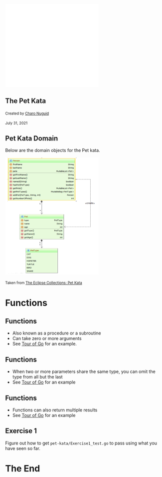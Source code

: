 <img src="images/Go-Logo_White.png" alt="Go logo" width="300px"/>

<h2>The Pet Kata</h2>
<p>
    <small>Created by <a href="http://thegeekettespeaketh.com">Charo Nuguid</a></small>
</p>
<p>
    <small>July 31, 2021</a></small>
</p>


## Pet Kata Domain

Below are the domain objects for the Pet kata.

<img src="images/pet-domain.png" alt="Pet Kata Domain" height="375px"/>

<p>
    <small>Taken from <a href="http://eclipse.github.io/eclipse-collections-kata/pet-kata/#/">The Eclipse Collections: Pet Kata</a></small>
</p>

# Functions

## Functions

- Also known as a procedure or a subroutine
- Can take zero or more arguments
- See [Tour of Go](https://tour.golang.org/basics/4) for an example.

## Functions

- When two or more parameters share the same type, you can omit the type from all but the last
- See [Tour of Go](https://tour.golang.org/basics/5) for an example

## Functions

- Functions can also return multiple results
- See [Tour of Go](https://tour.golang.org/basics/6) for an example

## Exercise 1

Figure out how to get `pet-kata/Exercise1_test.go` to pass using what you have seen so far.

# The End